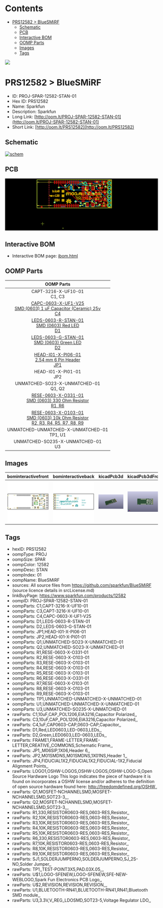 



Contents
========

* [PRS12582 > BlueSMiRF](#prs12582--bluesmirf)
	* [Schematic](#schematic)
	* [PCB](#pcb)
	* [Interactive BOM](#interactive-bom)
	* [OOMP Parts](#oomp-parts)
	* [Images](#images)
	* [Tags](#tags)
  
![][im]
# PRS12582 > BlueSMiRF

- ID: PROJ-SPAR-12582-STAN-01
- Hex ID: PRS12582
- Name: Sparkfun
- Description: Sparkfun
- Long Link: [http://oom.lt/PROJ-SPAR-12582-STAN-01](http://oom.lt/PROJ-SPAR-12582-STAN-01)
- Short Link: [http://oom.lt/PRS12582](http://oom.lt/PRS12582)

## Schematic
  
[![schem](eagleSchemImage.png)](eagleSchemImage.png)
## PCB
  
[![pcb](eagleImage.png)](eagleImage.png)
## Interactive BOM

- Interactive BOM page: [ibom.html](https://htmlpreview.github.io/?https://github.com/oomlout/oomlout_OOMP_projects/blob/main/PROJ-SPAR-12582-STAN-01/kicad/bom/ibom.html)

## OOMP Parts
  

|OOMP Parts|
| :---: |
|CAPT-3216-X-UF10-01<BR>C1, C3|
|[CAPC-0603-X-UF1-V25<br> SMD (0603) 1 uF Capacitor (Ceramic) 25v<br> C4](https://github.com/oomlout/oomlout_OOMP_parts/tree/main/CAPC-0603-X-UF1-V25/)|
|[LEDS-0603-R-STAN-01<br> SMD (0603) Red LED<br> D1](https://github.com/oomlout/oomlout_OOMP_parts/tree/main/LEDS-0603-R-STAN-01/)|
|[LEDS-0603-G-STAN-01<br> SMD (0603) Green LED<br> D2](https://github.com/oomlout/oomlout_OOMP_parts/tree/main/LEDS-0603-G-STAN-01/)|
|[HEAD-I01-X-PI06-01<br> 2.54 mm 6 Pin Header<br> JP1](https://github.com/oomlout/oomlout_OOMP_parts/tree/main/HEAD-I01-X-PI06-01/)|
|HEAD-I01-X-PI01-01<BR>JP2|
|UNMATCHED-SO23-X-UNMATCHED-01<BR>Q1, Q2|
|[RESE-0603-X-O331-01<br> SMD (0603) 330 Ohm Resistor<br> R1, R6](https://github.com/oomlout/oomlout_OOMP_parts/tree/main/RESE-0603-X-O331-01/)|
|[RESE-0603-X-O103-01<br> SMD (0603) 10k Ohm Resistor<br> R2, R3, R4, R5, R7, R8, R9](https://github.com/oomlout/oomlout_OOMP_parts/tree/main/RESE-0603-X-O103-01/)|
|UNMATCHED-UNMATCHED-X-UNMATCHED-01<BR>TP1, U1|
|UNMATCHED-SO235-X-UNMATCHED-01<BR>U3|

## Images
  
  

|bominteractivefront|bominteractiveback|kicadPcb3d|kicadPcb3dFront|kicadPcb3dBack|eagleImage|eagleSchemImage|pcbdraw|pcbdrawback|
| :---: | :---: | :---: | :---: | :---: | :---: | :---: | :---: | :---: |
|[![bominteractivefront](bomFront_140.png)](bomFront.png)|[![bominteractiveback](bomBack_140.png)](bomBack.png)|[![kicadPcb3d](kicadPcb3d_140.png)](kicadPcb3d.png)|[![kicadPcb3dFront](kicadPcb3dFront_140.png)](kicadPcb3dFront.png)|[![kicadPcb3dBack](kicadPcb3dBack_140.png)](kicadPcb3dBack.png)|[![eagleImage](eagleImage_140.png)](eagleImage.png)|[![eagleSchemImage](eagleSchemImage_140.png)](eagleSchemImage.png)|[![pcbdraw](pcbdraw_140.png)](pcbdraw.png)|[![pcbdrawback](pcbdrawBack_140.png)](pcbdrawBack.png)|

## Tags

- hexID: PRS12582
- oompType: PROJ
- oompSize: SPAR
- oompColor: 12582
- oompDesc: STAN
- oompIndex: 01
- oompName: BlueSMiRF
- sources: All source files from https://github.com/sparkfun/BlueSMiRF (source licence details in srcLicense.md)
- linkBuyPage: https://www.sparkfun.com/products/12582
- oompID: PROJ-SPAR-12582-STAN-01
- oompParts: C1,CAPT-3216-X-UF10-01
- oompParts: C3,CAPT-3216-X-UF10-01
- oompParts: C4,CAPC-0603-X-UF1-V25
- oompParts: D1,LEDS-0603-R-STAN-01
- oompParts: D2,LEDS-0603-G-STAN-01
- oompParts: JP1,HEAD-I01-X-PI06-01
- oompParts: JP2,HEAD-I01-X-PI01-01
- oompParts: Q1,UNMATCHED-SO23-X-UNMATCHED-01
- oompParts: Q2,UNMATCHED-SO23-X-UNMATCHED-01
- oompParts: R1,RESE-0603-X-O331-01
- oompParts: R2,RESE-0603-X-O103-01
- oompParts: R3,RESE-0603-X-O103-01
- oompParts: R4,RESE-0603-X-O103-01
- oompParts: R5,RESE-0603-X-O103-01
- oompParts: R6,RESE-0603-X-O331-01
- oompParts: R7,RESE-0603-X-O103-01
- oompParts: R8,RESE-0603-X-O103-01
- oompParts: R9,RESE-0603-X-O103-01
- oompParts: TP1,UNMATCHED-UNMATCHED-X-UNMATCHED-01
- oompParts: U1,UNMATCHED-UNMATCHED-X-UNMATCHED-01
- oompParts: U3,UNMATCHED-SO235-X-UNMATCHED-01
- rawParts: C1,10uF,CAP_POL1206,EIA3216,Capacitor Polarized,,
- rawParts: C3,10uF,CAP_POL1206,EIA3216,Capacitor Polarized,,
- rawParts: C4,1uF,CAP0603-CAP,0603-CAP,Capacitor,,
- rawParts: D1,Red,LED0603,LED-0603,LEDs,,
- rawParts: D2,Green,LED0603,LED-0603,LEDs,,
- rawParts: FRAME1,FRAME-LETTER,FRAME-LETTER,CREATIVE_COMMONS,Schematic Frame,,
- rawParts: JP1,,M06SIP,1X06,Header 6,,
- rawParts: JP2,M01SMDNS,M01SMDNS,1X01NS,Header 1,,
- rawParts: JP4,FIDUCIAL1X2,FIDUCIAL1X2,FIDUCIAL-1X2,Fiducial Alignment Points,,
- rawParts: LOGO1,OSHW-LOGOS,OSHW-LOGOS,OSHW-LOGO-S,Open Source Hardware Logo This logo indicates the piece of hardware it is found on incorporates a OSHW license and/or adheres to the definition of open source hardware found here: http://freedomdefined.org/OSHW,,
- rawParts: Q1,MOSFET-NCHANNELSMD,MOSFET-NCHANNELSMD,SOT23-3,,,
- rawParts: Q2,MOSFET-NCHANNELSMD,MOSFET-NCHANNELSMD,SOT23-3,,,
- rawParts: R1,330,RESISTOR0603-RES,0603-RES,Resistor,,
- rawParts: R2,10K,RESISTOR0603-RES,0603-RES,Resistor,,
- rawParts: R3,10K,RESISTOR0603-RES,0603-RES,Resistor,,
- rawParts: R4,10K,RESISTOR0603-RES,0603-RES,Resistor,,
- rawParts: R5,10K,RESISTOR0603-RES,0603-RES,Resistor,,
- rawParts: R6,330,RESISTOR0603-RES,0603-RES,Resistor,,
- rawParts: R7,10K,RESISTOR0603-RES,0603-RES,Resistor,,
- rawParts: R8,10K,RESISTOR0603-RES,0603-RES,Resistor,,
- rawParts: R9,10K,RESISTOR0603-RES,0603-RES,Resistor,,
- rawParts: SJ1,SOLDERJUMPERNO,SOLDERJUMPERNO,SJ_2S-NO,Solder Jumper,,
- rawParts: TP1,,TEST-POINT3X5,PAD.03X.05,,,
- rawParts: U$1,LOGO-SFENEW,LOGO-SFENEW,SFE-NEW-WEBLOGO,Spark Fun Electronics PCB Logo,,
- rawParts: U$2,REVISION,REVISION,REVISION,,,
- rawParts: U1,BLUETOOTH-RN41,BLUETOOTH-RN41,RN41,Bluetooth SMD module,,
- rawParts: U3,3.3V,V_REG_LDOSMD,SOT23-5,Voltage Regulator LDO,,



[im]: kicadPcb3d_450.png
